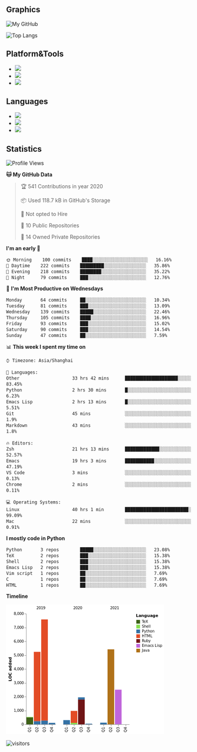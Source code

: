 ## Graphics

![My GitHub](https://github-readme-stats.vercel.app/api?username=SteamedFish&count_private=true&show_icons=true&theme=buefy&include_all_commits=true)

![Top Langs](https://github-readme-stats.vercel.app/api/top-langs/?username=SteamedFish&theme=buefy&hide=ruby&count_private=true&show_icons=true&layout=compact)

## Platform&Tools

* [![](https://img.shields.io/badge/ArchLinux--purple?style=flat-square&logo=ArchLinux)](https://www.archlinux.org/)
* [![](https://img.shields.io/badge/Gentoo-testing-purple?style=flat-square&logo=Gentoo)](https://www.gentoo.org/)
* [![](https://img.shields.io/badge/Doom%20Emacs-28-blue?style=flat-square&logo=Gnu%20emacs&logoColor=white)](https://www.gnu.org/software/emacs/)

## Languages

* [![](https://img.shields.io/badge/-Python-3776AB?style=flat-square&logo=python&logoColor=white)](https://www.python.org/)
* [![](https://img.shields.io/badge/-Bash-00ADD8?style=flat-square&logo=Gnu-bash&logoColor=white)](https://www.gnu.org/software/bash/)
* [![](https://img.shields.io/badge/-Go-00ADD8?style=flat-square&logo=go&logoColor=white)](https://golang.org/)

## Statistics

<!--START_SECTION:waka-->
![Profile Views](http://img.shields.io/badge/Profile%20Views-96-blue)

**🐱 My GitHub Data** 

> 🏆 541 Contributions in year 2020
 > 
> 📦 Used 118.7 kB in GitHub's Storage 
 > 
> 🚫 Not opted to Hire
 > 
> 📜 10 Public Repositories 
 > 
> 🔑 14 Owned Private Repositories 

**I'm an early 🐤** 

```text
🌞 Morning    100 commits    ████░░░░░░░░░░░░░░░░░░░░░   16.16% 
🌆 Daytime    222 commits    █████████░░░░░░░░░░░░░░░░   35.86% 
🌃 Evening    218 commits    ████████░░░░░░░░░░░░░░░░░   35.22% 
🌙 Night      79 commits     ███░░░░░░░░░░░░░░░░░░░░░░   12.76%

```
📅 **I'm Most Productive on Wednesdays** 

```text
Monday       64 commits     ██░░░░░░░░░░░░░░░░░░░░░░░   10.34% 
Tuesday      81 commits     ███░░░░░░░░░░░░░░░░░░░░░░   13.09% 
Wednesday    139 commits    █████░░░░░░░░░░░░░░░░░░░░   22.46% 
Thursday     105 commits    ████░░░░░░░░░░░░░░░░░░░░░   16.96% 
Friday       93 commits     ███░░░░░░░░░░░░░░░░░░░░░░   15.02% 
Saturday     90 commits     ███░░░░░░░░░░░░░░░░░░░░░░   14.54% 
Sunday       47 commits     ██░░░░░░░░░░░░░░░░░░░░░░░   7.59%

```


📊 **This week I spent my time on** 

```text
⌚︎ Timezone: Asia/Shanghai

💬 Languages: 
Other                    33 hrs 42 mins      ████████████████████░░░░░   83.45% 
Python                   2 hrs 30 mins       █░░░░░░░░░░░░░░░░░░░░░░░░   6.23% 
Emacs Lisp               2 hrs 13 mins       █░░░░░░░░░░░░░░░░░░░░░░░░   5.51% 
Git                      45 mins             ░░░░░░░░░░░░░░░░░░░░░░░░░   1.9% 
Markdown                 43 mins             ░░░░░░░░░░░░░░░░░░░░░░░░░   1.8%

🔥 Editors: 
Zsh                      21 hrs 13 mins      █████████████░░░░░░░░░░░░   52.57% 
Emacs                    19 hrs 3 mins       ███████████░░░░░░░░░░░░░░   47.19% 
VS Code                  3 mins              ░░░░░░░░░░░░░░░░░░░░░░░░░   0.13% 
Chrome                   2 mins              ░░░░░░░░░░░░░░░░░░░░░░░░░   0.11%

💻 Operating Systems: 
Linux                    40 hrs 1 min        ████████████████████████░   99.09% 
Mac                      22 mins             ░░░░░░░░░░░░░░░░░░░░░░░░░   0.91%

```

**I mostly code in Python** 

```text
Python       3 repos        █████░░░░░░░░░░░░░░░░░░░░   23.08% 
TeX          2 repos        ███░░░░░░░░░░░░░░░░░░░░░░   15.38% 
Shell        2 repos        ███░░░░░░░░░░░░░░░░░░░░░░   15.38% 
Emacs Lisp   2 repos        ███░░░░░░░░░░░░░░░░░░░░░░   15.38% 
Vim script   1 repos        ██░░░░░░░░░░░░░░░░░░░░░░░   7.69% 
C            1 repos        ██░░░░░░░░░░░░░░░░░░░░░░░   7.69% 
HTML         1 repos        ██░░░░░░░░░░░░░░░░░░░░░░░   7.69%

```


**Timeline**

![Chart not found](https://github.com/SteamedFish/SteamedFish/blob/master/charts/bar_graph.png) 


<!--END_SECTION:waka-->

![visitors](https://visitor-badge.laobi.icu/badge?page_id=SteamedFish.SteamedFish)
